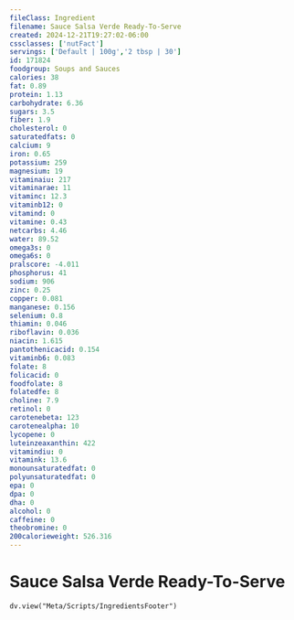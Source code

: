 ```yaml
---
fileClass: Ingredient
filename: Sauce Salsa Verde Ready-To-Serve
created: 2024-12-21T19:27:02-06:00
cssclasses: ['nutFact']
servings: ['Default | 100g','2 tbsp | 30']
id: 171824
foodgroup: Soups and Sauces
calories: 38
fat: 0.89
protein: 1.13
carbohydrate: 6.36
sugars: 3.5
fiber: 1.9
cholesterol: 0
saturatedfats: 0
calcium: 9
iron: 0.65
potassium: 259
magnesium: 19
vitaminaiu: 217
vitaminarae: 11
vitaminc: 12.3
vitaminb12: 0
vitamind: 0
vitamine: 0.43
netcarbs: 4.46
water: 89.52
omega3s: 0
omega6s: 0
pralscore: -4.011
phosphorus: 41
sodium: 906
zinc: 0.25
copper: 0.081
manganese: 0.156
selenium: 0.8
thiamin: 0.046
riboflavin: 0.036
niacin: 1.615
pantothenicacid: 0.154
vitaminb6: 0.083
folate: 8
folicacid: 0
foodfolate: 8
folatedfe: 8
choline: 7.9
retinol: 0
carotenebeta: 123
carotenealpha: 10
lycopene: 0
luteinzeaxanthin: 422
vitamindiu: 0
vitamink: 13.6
monounsaturatedfat: 0
polyunsaturatedfat: 0
epa: 0
dpa: 0
dha: 0
alcohol: 0
caffeine: 0
theobromine: 0
200calorieweight: 526.316
---
```


# Sauce Salsa Verde Ready-To-Serve

```dataviewjs
dv.view("Meta/Scripts/IngredientsFooter")
```